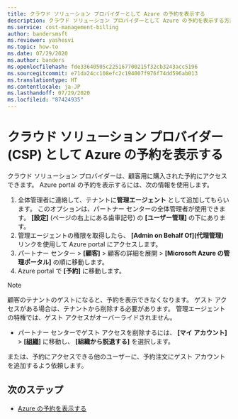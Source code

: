 ```yaml
---
title: クラウド ソリューション プロバイダーとして Azure の予約を表示する
description: クラウド ソリューション プロバイダーとして Azure の予約を表示する方法を説明します。
ms.service: cost-management-billing
author: bandersmsft
ms.reviewer: yashesvi
ms.topic: how-to
ms.date: 07/29/2020
ms.author: banders
ms.openlocfilehash: fde33640505c225167700215f32cb3243acc5196
ms.sourcegitcommit: e71da24cc108efc2c194007f976f74dd596ab013
ms.translationtype: HT
ms.contentlocale: ja-JP
ms.lasthandoff: 07/29/2020
ms.locfileid: "87424935"
---
```

# <a name="view-azure-reservations-as-a-cloud-solution-provider-csp"></a>クラウド ソリューション プロバイダー (CSP) として Azure の予約を表示する

クラウド ソリューション プロバイダーは、顧客用に購入された予約にアクセスできます。 Azure portal の予約を表示するには、次の情報を使用します。

1. 全体管理者に連絡して、テナントに**管理エージェント** として追加してもらいます。
    このオプションは、パートナー センターの全体管理者が使用できます。 **[設定]** (ページの右上にある歯車記号) の **[ユーザー管理]** の下にあります。  
1. 管理エージェントの権限を取得したら、 **[Admin on Behalf Of]\(代理管理\)** リンクを使用して Azure portal にアクセスします。
1. パートナー センター > **[顧客]** > 顧客の詳細を展開 > **[Microsoft Azure の管理ポータル]** の順に移動します。
1. Azure portal で **[予約]** に移動します。

> [!NOTE]
> 顧客のテナントのゲストになると、予約を表示できなくなります。 ゲスト アクセスがある場合は、テナントから削除する必要があります。 管理エージェントの特権では、ゲスト アクセスがオーバーライドされません。

- パートナー センターでゲスト アクセスを削除するには、 **[マイ アカウント]**  >  **[[組織]](https://myaccount.microsoft.com/organizations)** に移動し、 **[組織から脱退する]** を選択します。

または、予約にアクセスできる他のユーザーに、予約注文にゲスト アカウントを追加するよう依頼します。

## <a name="next-steps"></a>次のステップ

- [Azure の予約を表示する](view-reservations.md)
